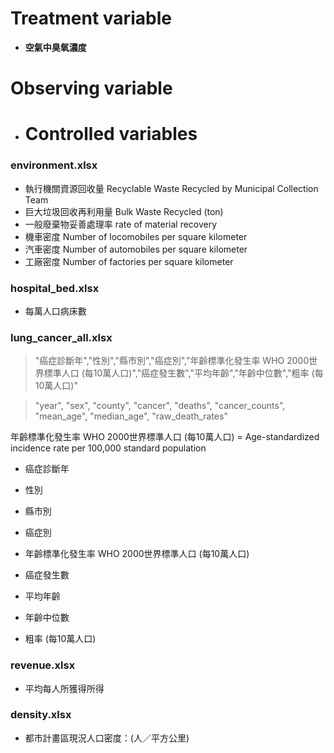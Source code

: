# Treatment variable

- **空氣中臭氧濃度**

# Observing variable

- # Controlled variables

### environment.xlsx

- 執行機關資源回收量 Recyclable Waste Recycled by Municipal Collection Team
- 巨大垃圾回收再利用量 Bulk Waste Recycled (ton)
- 一般廢棄物妥善處理率 rate of material recovery
- 機車密度 Number of locomobiles per square kilometer
- 汽車密度 Number of automobiles per square kilometer
- 工廠密度 Number of factories per square kilometer

### hospital_bed.xlsx

- 每萬人口病床數

### lung_cancer_all.xlsx

> "癌症診斷年","性別","縣市別","癌症別","年齡標準化發生率 WHO 2000世界標準人口 (每10萬人口)","癌症發生數","平均年齡","年齡中位數","粗率 (每10萬人口)"

> "year", "sex", "county", "cancer", "deaths", "cancer_counts", "mean_age", "median_age", "raw_death_rates"

年齡標準化發生率 WHO 2000世界標準人口 (每10萬人口) = Age-standardized incidence rate per 100,000 standard population

- 癌症診斷年

- 性別

- 縣市別

- 癌症別

- 年齡標準化發生率 WHO 2000世界標準人口 (每10萬人口)

- 癌症發生數

- 平均年齡

- 年齡中位數

- 粗率 (每10萬人口)

### revenue.xlsx

- 平均每人所獲得所得

### density.xlsx

- 都市計畫區現況人口密度：(人／平方公里)
